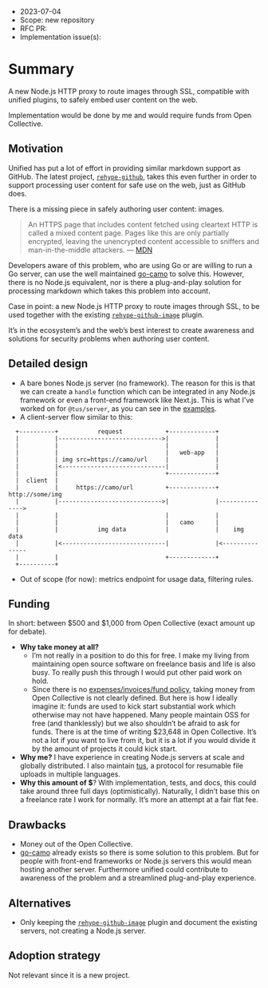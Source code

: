 *   2023-07-04
*   Scope: new repository
*   RFC PR: <!-- leave this empty -->
*   Implementation issue(s): <!-- leave this empty -->

# Summary

A new Node.js HTTP proxy to route images through SSL, compatible with unified
plugins, to safely embed user content on the web.

Implementation would be done by me and would require funds from Open Collective.

## Motivation

Unified has put a lot of effort in providing similar markdown support as GitHub.
The latest project, [`rehype-github`][], takes this even further in order to
support processing user content for safe use on the web, just as GitHub does.

There is a missing piece in safely authoring user content: images.

> An HTTPS page that includes content fetched using cleartext HTTP is called a
> mixed content page.  Pages like this are only partially encrypted, leaving the
> unencrypted content accessible to sniffers and man-in-the-middle attackers.
> — [MDN](https://developer.mozilla.org/en-US/docs/Web/Security/Mixed_content)

Developers aware of this problem, who are using Go or are willing to run a Go
server, can use the well maintained [go-camo][] to solve this.  However, there
is no Node.js equivalent, nor is there a plug-and-play solution for processing
markdown which takes this problem into account.

Case in point: a new Node.js HTTP proxy to route images through SSL, to be
used together with the existing [`rehype-github-image`][] plugin.

It’s in the ecosystem’s and the web’s best interest to create awareness and
solutions for security problems when authoring user content.

## Detailed design

*   A bare bones Node.js server (no framework).
    The reason for this is that we can create a `handle` function which can be
    integrated in any Node.js framework or even a front-end framework
    like Next.js.  This is what I’ve worked on for `@tus/server`,
    as you can see in the [examples](https://github.com/tus/tus-node-server/tree/main/packages/server#examples).
*   A client-server flow similar to this:

```text
  +----------+           request            +-------------+
  |          |----------------------------->|             |
  |          |                              |             |
  |          |                              |   web-app   |
  |          | img src=https://camo/url     |             |
  |          |<-----------------------------|             |
  |          |                              +-------------+
  |  client  |
  |          |     https://camo/url         +-------------+ http://some/img
  |          |----------------------------->|             |--------------->
  |          |                              |             |
  |          |                              |   camo      |
  |          |           img data           |             |    img data
  |          |<-----------------------------|             |<---------------
  |          |                              +-------------+
  +----------+
```

*   Out of scope (for now): metrics endpoint for usage data, filtering rules.

## Funding

In short: between $500 and $1,000 from Open Collective (exact amount up for
debate).

*   **Why take money at all?**
    *   I’m not really in a position to do this for free.  I make my living from
        maintaining open source software on freelance basis and life is also
        busy.  To really push this through I would put other paid work on hold.
    *   Since there is no
        [expenses/invoices/fund policy](https://github.com/unifiedjs/collective/issues/34),
        taking money from Open Collective is not clearly defined.
        But here is how I ideally imagine it:
        funds are used to kick start substantial work which
        otherwise may not have happened.  Many people maintain OSS for free
        (and thanklessly) but we also shouldn’t be afraid to ask for funds.
        There is at the time of writing $23,648 in Open Collective.
        It’s not a lot if you want to live from it,
        but it is a lot if you would divide it by the amount of
        projects it could kick start.
*   **Why me?**  I have experience in creating Node.js servers at scale and
    globally distributed.  I also maintain [tus](https://tus.io/), a protocol
    for resumable file uploads in multiple languages.
*   **Why this amount of $**?  With implementation, tests, and docs, this could
    take around three full days (optimistically).  Naturally, I didn’t base this
    on a freelance rate I work for normally.  It’s more an attempt at a fair
    flat fee.

## Drawbacks

*   Money out of the Open Collective.
*   [go-camo][] already exists so there is some solution to this problem.
    But for people with front-end frameworks or Node.js servers this would mean
    hosting another server.  Furthermore unified could contribute to awareness
    of the problem and a streamlined plug-and-play experience.

## Alternatives

*   Only keeping the [`rehype-github-image`][] plugin and document the existing
    servers, not creating a Node.js server.

## Adoption strategy

Not relevant since it is a new project.

[`rehype-github`]: https://github.com/rehypejs/rehype-github
[`rehype-github-image`]: https://github.com/rehypejs/rehype-github/tree/main/packages/image
[go-camo]: https://github.com/cactus/go-camo


